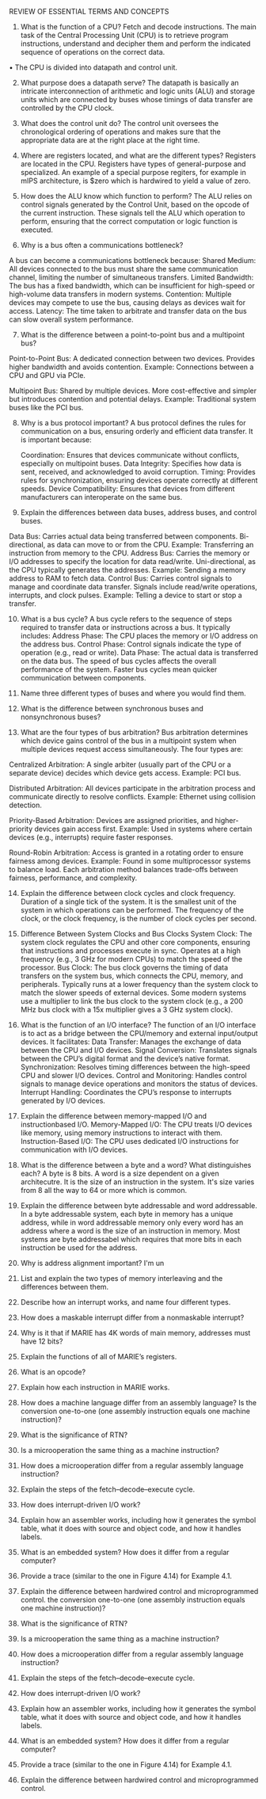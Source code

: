REVIEW OF ESSENTIAL TERMS
AND CONCEPTS
1. What is the function of a CPU?
Fetch and decode instructions.
 The main task of the Central Processing Unit (CPU) is to retrieve program instructions, understand and decipher them and perform the indicated sequence of operations on the correct data.

• The CPU is divided into datapath and control unit.

2. What purpose does a datapath serve?
The datapath is basically an intricate interconnection of arithmetic and logic units (ALU) and storage units which are connected by buses whose timings of data transfer are controlled by the CPU clock.

3. What does the control unit do?
The control unit oversees the chronological ordering of operations and makes sure that the appropriate data are at the right place at the right time.

4. Where are registers located, and what are the different types?
Registers are located in the CPU. Registers have types of general-purpose and specialized.
An example of a special purpose regiters, for example in mIPS architecture, is $zero which is hardwired to yield a value of zero.

5. How does the ALU know which function to perform?
The ALU relies on control signals generated by the Control Unit, based on the opcode of the current instruction. These signals tell the ALU which operation to perform, ensuring that the correct computation or logic function is executed.

6. Why is a bus often a communications bottleneck?

A bus can become a communications bottleneck because:
    Shared Medium: All devices connected to the bus must share the same communication channel, limiting the number of simultaneous transfers.
    Limited Bandwidth: The bus has a fixed bandwidth, which can be insufficient for high-speed or high-volume data transfers in modern systems.
    Contention: Multiple devices may compete to use the bus, causing delays as devices wait for access.
    Latency: The time taken to arbitrate and transfer data on the bus can slow overall system performance.

7. What is the difference between a point-to-point bus and a multipoint bus?

Point-to-Point Bus:
    A dedicated connection between two devices.
    Provides higher bandwidth and avoids contention.
    Example: Connections between a CPU and GPU via PCIe.

Multipoint Bus:
    Shared by multiple devices.
    More cost-effective and simpler but introduces contention and potential delays.
    Example: Traditional system buses like the PCI bus.

8. Why is a bus protocol important?
A bus protocol defines the rules for communication on a bus, ensuring orderly and efficient data transfer. It is important because:

    Coordination: Ensures that devices communicate without conflicts, especially on multipoint buses.
    Data Integrity: Specifies how data is sent, received, and acknowledged to avoid corruption.
    Timing: Provides rules for synchronization, ensuring devices operate correctly at different speeds.
    Device Compatibility: Ensures that devices from different manufacturers can interoperate on the same bus.

9. Explain the differences between data buses, address buses, and control buses.

Data Bus:
    Carries actual data being transferred between components.
    Bi-directional, as data can move to or from the CPU.
    Example: Transferring an instruction from memory to the CPU.
Address Bus:
    Carries the memory or I/O addresses to specify the location for data read/write.
    Uni-directional, as the CPU typically generates the addresses.
    Example: Sending a memory address to RAM to fetch data.
Control Bus:
    Carries control signals to manage and coordinate data transfer.
    Signals include read/write operations, interrupts, and clock pulses.
    Example: Telling a device to start or stop a transfer.

10. What is a bus cycle?
A bus cycle refers to the sequence of steps required to transfer data or instructions across a bus. It typically includes:
    Address Phase: The CPU places the memory or I/O address on the address bus.
    Control Phase: Control signals indicate the type of operation (e.g., read or write).
    Data Phase: The actual data is transferred on the data bus.
    The speed of bus cycles affects the overall performance of the system. Faster bus cycles mean quicker communication between components.

11. Name three different types of buses and where you would find them.
12. What is the difference between synchronous buses and
nonsynchronous buses?

13. What are the four types of bus arbitration?
Bus arbitration determines which device gains control of the bus in a multipoint system when multiple devices request access simultaneously. The four types are:

Centralized Arbitration:
    A single arbiter (usually part of the CPU or a separate device) decides which device gets access.
    Example: PCI bus.

Distributed Arbitration:
    All devices participate in the arbitration process and communicate directly to resolve conflicts.
    Example: Ethernet using collision detection.

Priority-Based Arbitration:
    Devices are assigned priorities, and higher-priority devices gain access first.
    Example: Used in systems where certain devices (e.g., interrupts) require faster responses.

Round-Robin Arbitration:
    Access is granted in a rotating order to ensure fairness among devices.
    Example: Found in some multiprocessor systems to balance load.
    Each arbitration method balances trade-offs between fairness, performance, and complexity.

14. Explain the difference between clock cycles and clock frequency.
Duration of a single tick of the system. It is the smallest unit of the system in which operations can be performed.
The frequency of the clock, or the clock frequency, is the number of clock cycles per second.

15. Difference Between System Clocks and Bus Clocks
System Clock:
    The system clock regulates the CPU and other core components, ensuring that instructions and processes execute in sync.
    Operates at a high frequency (e.g., 3 GHz for modern CPUs) to match the speed of the processor.
Bus Clock:
    The bus clock governs the timing of data transfers on the system bus, which connects the CPU, memory, and peripherals.
    Typically runs at a lower frequency than the system clock to match the slower speeds of external devices.
    Some modern systems use a multiplier to link the bus clock to the system clock (e.g., a 200 MHz bus clock with a 15x multiplier gives a 3 GHz system clock).

16. What is the function of an I/O interface?
The function of an I/O interface is to act as a bridge between the CPU/memory and external input/output devices. It facilitates:
    Data Transfer: Manages the exchange of data between the CPU and I/O devices.
    Signal Conversion: Translates signals between the CPU’s digital format and the device’s native format.
    Synchronization: Resolves timing differences between the high-speed CPU and slower I/O devices.
    Control and Monitoring: Handles control signals to manage device operations and monitors the status of devices.
    Interrupt Handling: Coordinates the CPU’s response to interrupts generated by I/O devices.

17. Explain the difference between memory-mapped I/O and instructionbased I/O.
    Memory-Mapped I/O: The CPU treats I/O devices like memory, using memory instructions to interact with them.
    Instruction-Based I/O: The CPU uses dedicated I/O instructions for communication with I/O devices.


18. What is the difference between a byte and a word? What distinguishes
each?
A byte is 8 bits. A word is a size dependent on a given architecutre. It is the size of an instruction in the system. 
It's size varies from 8 all the way to 64 or more which is common.

19. Explain the difference between byte addressable and word
addressable.
In a byte addressable system, each byte in memory has a unique address, while in word addressable memory only every word has an address 
where a word is the size of an instruction in memory. Most systems are byte addressabel which requires that more bits in each
 instruction be used for the address.

20. Why is address alignment important?
I'm un
21. List and explain the two types of memory interleaving and the
differences between them.
22. Describe how an interrupt works, and name four different types.
23. How does a maskable interrupt differ from a nonmaskable interrupt?
24. Why is it that if MARIE has 4K words of main memory, addresses
must have 12 bits?
25. Explain the functions of all of MARIE’s registers.
26. What is an opcode?
27. Explain how each instruction in MARIE works.
28. How does a machine language differ from an assembly language? Is
the conversion one-to-one (one assembly instruction equals one
machine instruction)?
29. What is the significance of RTN?
30. Is a microoperation the same thing as a machine instruction?
31. How does a microoperation differ from a regular assembly language
instruction?
32. Explain the steps of the fetch–decode–execute cycle.
33. How does interrupt-driven I/O work?
34. Explain how an assembler works, including how it generates the
symbol table, what it does with source and object code, and how it
handles labels.
35. What is an embedded system? How does it differ from a regular
computer?
36. Provide a trace (similar to the one in Figure 4.14) for Example 4.1.
37. Explain the difference between hardwired control and
microprogrammed control.
the conversion one-to-one (one assembly instruction equals one
machine instruction)?
29. What is the significance of RTN?
30. Is a microoperation the same thing as a machine instruction?
31. How does a microoperation differ from a regular assembly language
instruction?
32. Explain the steps of the fetch–decode–execute cycle.
33. How does interrupt-driven I/O work?
34. Explain how an assembler works, including how it generates the
symbol table, what it does with source and object code, and how it
handles labels.
35. What is an embedded system? How does it differ from a regular
computer?
36. Provide a trace (similar to the one in Figure 4.14) for Example 4.1.
37. Explain the difference between hardwired control and
microprogrammed control.









